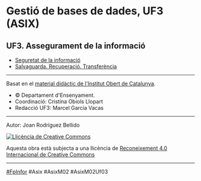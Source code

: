 Gestió de bases de dades, UF3 (ASIX)
====================================

UF3. Assegurament de la informació
----------------------

* [Seguretat de la informació](SeguretatDeLaInformacio.md)
* [Salvaguarda. Recuperació. Transferència](SalvaguardaRecuperacioTransferencia.md)

---
Basat en el [material didàctic de l'Institut Obert de Catalunya](https://ioc.xtec.cat/materials/FP/Materials/2251_ASIX/ASIX_2251_M02/web/html/index.html).
* © Departament d'Ensenyament.
* Coordinació: Cristina Obiols Llopart
* Redacció UF3: Marcel García Vacas

---

Autor: Joan Rodríguez Bellido

<a rel="license" href="http://creativecommons.org/licenses/by/4.0/"><img alt="Llicència de Creative Commons" style="border-width:0" src="https://i.creativecommons.org/l/by/4.0/88x31.png" /></a>

Aquesta obra està subjecta a una llicència de <a rel="license" href="http://creativecommons.org/licenses/by/4.0/">Reconeixement 4.0 Internacional de Creative Commons</a>

---

[#FpInfor](https://profesinformatica.github.io/FpInfor/) #Asix #AsixM02 #AsixM02Uf03
